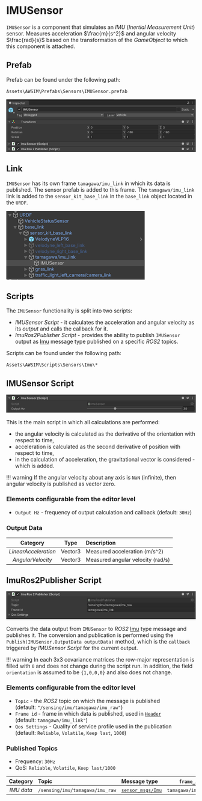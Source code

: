 # IMUSensor
`IMUSensor` is a component that simulates an *IMU* (*Inertial Measurement Unit*) sensor.
Measures acceleration $\frac{m}{s^2}$ and angular velocity $\frac{rad}{s}$ based on the transformation of the *GameObject* to which this component is attached.

## Prefab
Prefab can be found under the following path:

```
Assets\AWSIM\Prefabs\Sensors\IMUSensor.prefab
```

![components](components.png)

## Link
`IMUSensor` has its own frame `tamagawa/imu_link` in which its data is published.
The sensor prefab is added to this frame.
The `tamagawa/imu_link` link is added to the `sensor_kit_base_link` in the `base_link` object located in the `URDF`.

![link](link.png)

## Scripts 
The `IMUSensor` functionality is split into two scripts:

- *IMUSensor Script* - it calculates the acceleration and angular velocity as its *output* and calls the callback for it.
- *ImuRos2Publisher Script* - provides the ability to publish `IMUSensor` output as [Imu](https://docs.ros2.org/latest/api/sensor_msgs/msg/Imu.html) message type published on a specific *ROS2* topics.


Scripts can be found under the following path:

```
Assets\AWSIM\Scripts\Sensors\Imu\*
```

## IMUSensor Script
![script](script.png)

This is the main script in which all calculations are performed:

- the angular velocity is calculated as the derivative of the orientation with respect to time,
- acceleration is calculated as the second derivative of position with respect to time,
- in the calculation of acceleration, the gravitational vector is considered - which is added.

!!! warning 
    If the angular velocity about any axis is `NaN` (infinite), then  angular velocity is published as vector zero.

### Elements configurable from the editor level
- `Output Hz` - frequency of output calculation and callback (default: `30Hz`)
      
### Output Data
|       Category       |  Type   | Description                       |
| :------------------: | :-----: | :-------------------------------- |
| *LinearAcceleration* | Vector3 | Measured acceleration (m/s^2)     |
|  *AngularVelocity*   | Vector3 | Measured angular velocity (rad/s) |

## ImuRos2Publisher Script 
![script_ros2](script_ros2.png)

Converts the data output from `IMUSensor` to *ROS2* [Imu](https://docs.ros2.org/latest/api/sensor_msgs/msg/Imu.html) type message and publishes it.
The conversion and publication is performed using the `Publish(IMUSensor.OutputData outputData)` method, which is the `callback` triggered by *IMUSensor Script* for the current output.

!!! warning
    In each 3x3 covariance matrices the row-major representation is filled with `0` and does not change during the script run.
    In addition, the field `orientation` is assumed to be `{1,0,0,0}` and also does not change.

### Elements configurable from the editor level
- `Topic` - the *ROS2* topic on which the message is published<br>(default: `"/sensing/imu/tamagawa/imu_raw"`)
- `Frame id` - frame in which data is published, used in [`Header`](https://docs.ros2.org/latest/api/std_msgs/msg/Header.html)<br>(default: `tamagawa/imu_link"`)
- `Qos Settings` - Quality of service profile used in the publication<br>(default: `Reliable`, `Volatile`, `Keep last`, `1000`)

### Published Topics
- Frequency: `30Hz`
- QoS:  `Reliable`, `Volatile`, `Keep last/1000`

|  Category  | Topic                           | Message type                                                                   |     `frame_id`      |
| :--------: | :------------------------------ | :----------------------------------------------------------------------------- | :-----------------: |
| *IMU data* | `/sensing/imu/tamagawa/imu_raw` | [`sensor_msgs/Imu`](https://docs.ros2.org/latest/api/sensor_msgs/msg/Imu.html) | `tamagawa/imu_link` |
